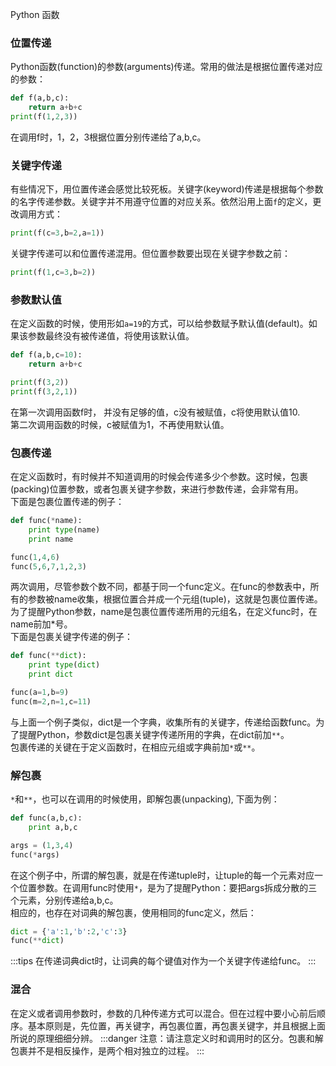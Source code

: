 Python 函数
<a name="VE6E4"></a>
### 位置传递
Python函数(function)的参数(arguments)传递。常用的做法是根据位置传递对应的参数：
```python
def f(a,b,c):    
    return a+b+c
print(f(1,2,3))
```
在调用f时，1，2，3根据位置分别传递给了a,b,c。
<a name="jlFzc"></a>
### 关键字传递
有些情况下，用位置传递会感觉比较死板。关键字(keyword)传递是根据每个参数的名字传递参数。关键字并不用遵守位置的对应关系。依然沿用上面`f`的定义，更改调用方式：
```python
print(f(c=3,b=2,a=1))
```
关键字传递可以和位置传递混用。但位置参数要出现在关键字参数之前：
```python
print(f(1,c=3,b=2))
```
<a name="YL8jA"></a>
### 参数默认值
在定义函数的时候，使用形如`a=19`的方式，可以给参数赋予默认值(default)。如果该参数最终没有被传递值，将使用该默认值。
```python
def f(a,b,c=10):
    return a+b+c

print(f(3,2))
print(f(3,2,1))
```
在第一次调用函数f时， 并没有足够的值，c没有被赋值，c将使用默认值10.<br />第二次调用函数的时候，c被赋值为1，不再使用默认值。
<a name="2eRXW"></a>
### 包裹传递
在定义函数时，有时候并不知道调用的时候会传递多少个参数。这时候，包裹(packing)位置参数，或者包裹关键字参数，来进行参数传递，会非常有用。<br />下面是包裹位置传递的例子：
```python
def func(*name):
    print type(name)
    print name

func(1,4,6)
func(5,6,7,1,2,3)
```
两次调用，尽管参数个数不同，都基于同一个func定义。在func的参数表中，所有的参数被name收集，根据位置合并成一个元组(tuple)，这就是包裹位置传递。<br />为了提醒Python参数，name是包裹位置传递所用的元组名，在定义func时，在name前加*号。<br />下面是包裹关键字传递的例子：
```python
def func(**dict):
    print type(dict)
    print dict

func(a=1,b=9)
func(m=2,n=1,c=11)
```
与上面一个例子类似，dict是一个字典，收集所有的关键字，传递给函数func。为了提醒Python，参数dict是包裹关键字传递所用的字典，在dict前加`**`。<br />包裹传递的关键在于定义函数时，在相应元组或字典前加`*`或`**`。
<a name="A6be2"></a>
### 解包裹
`*`和`**`，也可以在调用的时候使用，即解包裹(unpacking), 下面为例：
```python
def func(a,b,c):
    print a,b,c

args = (1,3,4)
func(*args)
```
在这个例子中，所谓的解包裹，就是在传递tuple时，让tuple的每一个元素对应一个位置参数。在调用func时使用`*`，是为了提醒Python：要把args拆成分散的三个元素，分别传递给a,b,c。<br />相应的，也存在对词典的解包裹，使用相同的func定义，然后：
```python
dict = {'a':1,'b':2,'c':3}
func(**dict)
```
:::tips
在传递词典dict时，让词典的每个键值对作为一个关键字传递给func。
:::
<a name="1Z5BJ"></a>
### 混合
在定义或者调用参数时，参数的几种传递方式可以混合。但在过程中要小心前后顺序。基本原则是，先位置，再关键字，再包裹位置，再包裹关键字，并且根据上面所说的原理细细分辨。
:::danger
注意：请注意定义时和调用时的区分。包裹和解包裹并不是相反操作，是两个相对独立的过程。
:::
